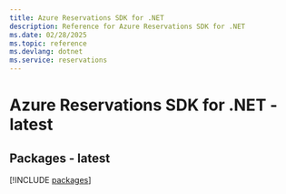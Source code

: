 ```yaml
---
title: Azure Reservations SDK for .NET
description: Reference for Azure Reservations SDK for .NET
ms.date: 02/28/2025
ms.topic: reference
ms.devlang: dotnet
ms.service: reservations
---
```

# Azure Reservations SDK for .NET - latest
## Packages - latest
[!INCLUDE [packages](reservations-index.md)]